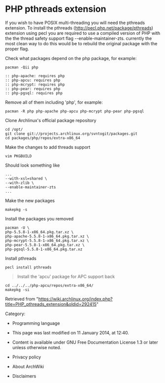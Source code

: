 PHP pthreads extension
======================

If you wish to have POSIX multi-threading you will need the pthreads
extension. To install the pthreads
(http://pecl.php.net/package/pthreads) extension using pecl you are
required to use a compiled version of PHP with the the thread safety
support flag --enable-maintainer-zts. currently the most clean way to do
this would be to rebuild the original package with the proper flag.

Check what packages depend on the php package, for example:

    pacman -Qii php

    :: php-apache: requires php
    :: php-apcu: requires php
    :: php-mcrypt: requires php
    :: php-pear: requires php
    :: php-pgsql: requires php

Remove all of them including 'php', for example:

    pacman -R php php-apache php-apcu php-mcrypt php-pear php-pgsql

Clone Archlinux's official package repository

    cd /opt/
    git clone git://projects.archlinux.org/svntogit/packages.git
    cd packages/php/repos/extra-x86_64

Make the changes to add threads support

    vim PKGBUILD

Should look something like

    ...
    --with-xsl=shared \
    --with-zlib \
    --enable-maintainer-zts
    ...

Make the new packages

    makepkg -s

Install the packages you removed

    pacman -U \
    php-5.5.8-1-x86_64.pkg.tar.xz \
    php-apache-5.5.8-1-x86_64.pkg.tar.xz \
    php-mcrypt-5.5.8-1-x86_64.pkg.tar.xz \
    php-pear-5.5.8-1-x86_64.pkg.tar.xz \
    php-pgsql-5.5.8-1-x86_64.pkg.tar.xz

Install pthreads

    pecl install pthreads

> Install the 'apcu' package for APC support back

    cd ../../../php-apcu/repos/extra-x86_64/
    makepkg -si

Retrieved from
"https://wiki.archlinux.org/index.php?title=PHP_pthreads_extension&oldid=292415"

Category:

-   Programming language

-   This page was last modified on 11 January 2014, at 12:40.
-   Content is available under GNU Free Documentation License 1.3 or
    later unless otherwise noted.
-   Privacy policy
-   About ArchWiki
-   Disclaimers
